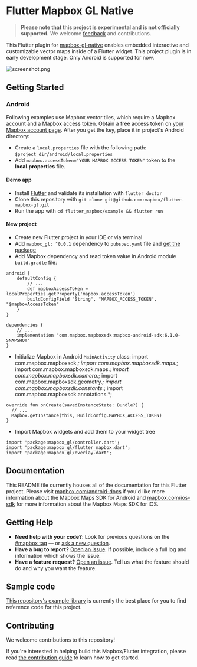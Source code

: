 # Flutter Mapbox GL Native

> **Please note that this project is experimental and is not officially supported.** We welcome [feedback](https://github.com/mapbox/flutter-mapbox-gl/issues) and contributions.

This Flutter plugin for [mapbox-gl-native](https://github.com/mapbox/mapbox-gl-native) enables
embedded interactive and customizable vector maps inside of a Flutter widget. This project plugin is in early development stage. Only Android is supported for now.

![screenshot.png](screenshot.png)

## Getting Started

### Android

Following examples use Mapbox vector tiles, which require a Mapbox account and a Mapbox access token. Obtain a free access token on [your Mapbox account page](https://www.mapbox.com/account/access-tokens/). After you get the key, place it in project's Android directory:
- Create a `local.properties` file with the following path: `$project_dir/android/local.properties`
- Add `mapbox.accessToken="YOUR MAPBOX ACCESS TOKEN"`
 token to the **local.properties** file.
 
#### Demo app

- Install [Flutter](https://flutter.io/get-started/) and validate its installation with `flutter doctor`
- Clone this repository with `git clone git@github.com:mapbox/flutter-mapbox-gl.git`
- Run the app with `cd flutter_mapbox/example && flutter run`

#### New project

- Create new Flutter project in your IDE or via terminal
- Add `mapbox_gl: ^0.0.1` dependency to `pubspec.yaml` file and [get the package](https://flutter.io/using-packages/#adding-a-package-dependency-to-an-app)
- Add Mapbox dependency and read token value in Android module `build.gradle` file:
```
android {
    defaultConfig {
        // ...
        def mapboxAccessToken = localProperties.getProperty('mapbox.accessToken')
        buildConfigField "String", "MAPBOX_ACCESS_TOKEN", "$mapboxAccessToken"
    }
}

dependencies {
    // ...
    implementation "com.mapbox.mapboxsdk:mapbox-android-sdk:6.1.0-SNAPSHOT"
}
```
- Initialize Mapbox in Android `MainActivity` class:
import com.mapbox.mapboxsdk.*;
import com.mapbox.mapboxsdk.maps.*;
import com.mapbox.mapboxsdk.maps.*;
import com.mapbox.mapboxsdk.camera.*;
import com.mapbox.mapboxsdk.geometry.*;
import com.mapbox.mapboxsdk.constants.*;
import com.mapbox.mapboxsdk.annotations.*;
```
override fun onCreate(savedInstanceState: Bundle?) {
  // ...
  Mapbox.getInstance(this, BuildConfig.MAPBOX_ACCESS_TOKEN)
}
```
- Import Mapbox widgets and add them to your widget tree
```
import 'package:mapbox_gl/controller.dart';
import 'package:mapbox_gl/flutter_mapbox.dart';
import 'package:mapbox_gl/overlay.dart';
```

## Documentation

This README file currently houses all of the documentation for this Flutter project. Please visit [mapbox.com/android-docs](https://www.mapbox.com/android-docs/) if you'd like more information about the Mapbox Maps SDK for Android and [mapbox.com/ios-sdk](https://www.mapbox.com/ios-sdk/) for more information about the Mapbox Maps SDK for iOS.

## Getting Help

- **Need help with your code?**: Look for previous questions on the [#mapbox tag](https://stackoverflow.com/questions/tagged/mapbox+android) — or [ask a new question](https://stackoverflow.com/questions/tagged/mapbox+android).
- **Have a bug to report?** [Open an issue](https://github.com/mapbox/flutter-mapbox-gl/issues/new). If possible, include a full log and information which shows the issue.
- **Have a feature request?** [Open an issue](https://github.com/mapbox/flutter-mapbox-gl/issues/new). Tell us what the feature should do and why you want the feature.

## Sample code

[This repository's example library](https://github.com/mapbox/flutter-mapbox-gl/tree/master/example/lib) is currently the best place for you to find reference code for this project.

## Contributing

We welcome contributions to this repository!

If you're interested in helping build this Mapbox/Flutter integration, please read [the contribution guide](https://github.com/mapbox/flutter-mapbox-gl/blob/master/CONTRIBUTING.md) to learn how to get started.
